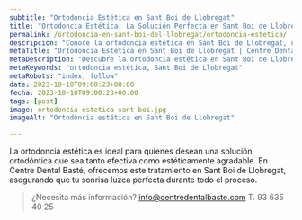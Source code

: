 ```yaml
---
subtitle: "Ortodoncia Estética en Sant Boi de Llobregat"
title: "Ortodoncia Estética: La Solución Perfecta en Sant Boi de Llobregat"
permalink: /ortodoncia-en-sant-boi-del-llobregat/ortodoncia-estetica/
descripcion: "Conoce la ortodoncia estética en Sant Boi de Llobregat, una solución perfecta para una sonrisa hermosa."
metaTitle: "Ortodoncia Estética en Sant Boi de Llobregat | Centre Dental Basté"
metaDescription: "Descubre la ortodoncia estética en Sant Boi de Llobregat, combinando funcionalidad y belleza para tu sonrisa."
metaKeywords: "ortodoncia estética, Sant Boi de Llobregat"
metaRobots: "index, follow"
date: 2023-10-10T09:00:23+00:00
fecha: 2023-10-10T09:00:23+00:00
tags: [post]
image: ortodoncia-estetica-sant-boi.jpg
imageAlt: "Ortodoncia estética en Sant Boi de Llobregat"

---
```


La ortodoncia estética es ideal para quienes desean una solución ortodóntica que sea tanto efectiva como estéticamente agradable. En Centre Dental Basté, ofrecemos este tratamiento en Sant Boi de Llobregat, asegurando que tu sonrisa luzca perfecta durante todo el proceso.

>¿Necesita más información?
>info@centredentalbaste.com
> T. 93 635 40 25
